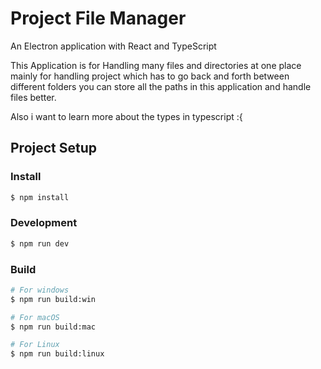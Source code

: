 # Project File Manager

An Electron application with React and TypeScript

This Application is for Handling many files and directories at one place mainly for handling
project which has to go back and forth between different folders you can store all the paths
in this application and handle files better.

Also i want to learn more about the types in typescript :{

## Project Setup

### Install

```bash
$ npm install
```

### Development

```bash
$ npm run dev
```

### Build

```bash
# For windows
$ npm run build:win

# For macOS
$ npm run build:mac

# For Linux
$ npm run build:linux
```
